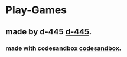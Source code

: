 # Play-Games

## made by d-445 [d-445](https://github.com/d-445).

### made with codesandbox [codesandbox](https://codesandbox.io).


